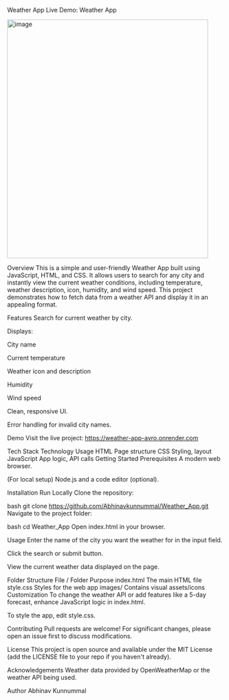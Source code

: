 Weather App
Live Demo: Weather App

<img width="467" height="554" alt="image" src="https://github.com/user-attachments/assets/e693d010-15a3-46ed-9207-b5dbb4387551" />


Overview
This is a simple and user-friendly Weather App built using JavaScript, HTML, and CSS. It allows users to search for any city and instantly view the current weather conditions, including temperature, weather description, icon, humidity, and wind speed. This project demonstrates how to fetch data from a weather API and display it in an appealing format.

Features
Search for current weather by city.

Displays:

City name

Current temperature

Weather icon and description

Humidity

Wind speed

Clean, responsive UI.

Error handling for invalid city names.

Demo
Visit the live project: https://weather-app-avro.onrender.com

Tech Stack
Technology	Usage
HTML	Page structure
CSS	Styling, layout
JavaScript	App logic, API calls
Getting Started
Prerequisites
A modern web browser.

(For local setup) Node.js and a code editor (optional).

Installation
Run Locally
Clone the repository:

bash
git clone https://github.com/Abhinavkunnummal/Weather_App.git
Navigate to the project folder:

bash
cd Weather_App
Open index.html in your browser.

Usage
Enter the name of the city you want the weather for in the input field.

Click the search or submit button.

View the current weather data displayed on the page.

Folder Structure
File / Folder	Purpose
index.html	The main HTML file
style.css	Styles for the web app
images/	Contains visual assets/icons
Customization
To change the weather API or add features like a 5-day forecast, enhance JavaScript logic in index.html.

To style the app, edit style.css.

Contributing
Pull requests are welcome! For significant changes, please open an issue first to discuss modifications.

License
This project is open source and available under the MIT License (add the LICENSE file to your repo if you haven't already).

Acknowledgements
Weather data provided by OpenWeatherMap or the weather API being used.

Author
Abhinav Kunnummal
